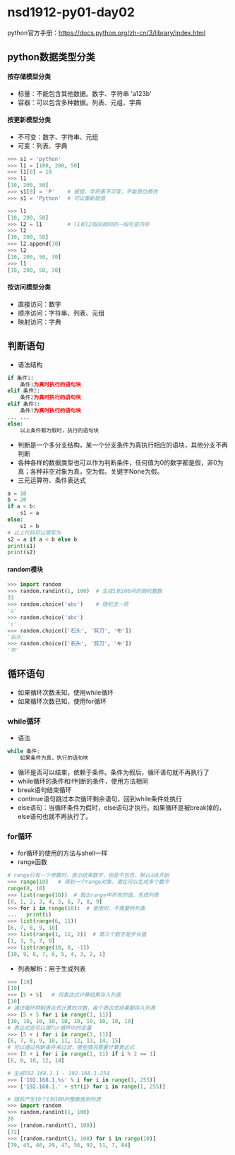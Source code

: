 # nsd1912-py01-day02

python官方手册：https://docs.python.org/zh-cn/3/library/index.html

## python数据类型分类

#### 按存储模型分类

- 标量：不能包含其他数据。数字、字符串 'a123b'
- 容器：可以包含多种数据。列表、元组、字典

#### 按更新模型分类

- 不可变：数字、字符串、元组
- 可变：列表、字典

```python
>>> s1 = 'python'
>>> l1 = [100, 200, 50]
>>> l1[0] = 10
>>> l1
[10, 200, 50]
>>> s1[0] = 'P'    # 报错，字符串不可变，不能原位修改
>>> s1 = 'Python'  # 可以重新赋值

>>> l1
[10, 200, 50]
>>> l2 = l1        # l1和l2指向相同的一段可变内存
>>> l2
[10, 200, 50]
>>> l2.append(30)
>>> l2
[10, 200, 50, 30]
>>> l1
[10, 200, 50, 30]
```

#### 按访问模型分类

- 直接访问：数字
- 顺序访问：字符串、列表、元组
- 映射访问：字典

## 判断语句

- 语法结构

```python
if 条件1:
    条件1为真时执行的语句块
elif 条件2:
    条件2为真时执行的语句块
elif 条件3:
    条件3为真时执行的语句块
... ...
else:
    以上条件都为假时，执行的语句块
```

- 判断是一个多分支结构，某一个分支条件为真执行相应的语块，其他分支不再判断
- 各种各样的数据类型也可以作为判断条件，任何值为0的数字都是假，非0为真；各种非空对象为真，空为假。关键字None为假。
- 三元运算符、条件表达式

```python
a = 10
b = 20
if a < b:
    s1 = a
else:
    s1 = b
# 以上代码可以简写为
s2 = a if a < b else b
print(s1)
print(s2)
```

#### random模块

```python
>>> import random
>>> random.randint(1, 100)  # 生成1到100间的随机整数
31
>>> random.choice('abc')    # 随机选一项
'a'
>>> random.choice('abc')
'c'
>>> random.choice(['石头', '剪刀', '布'])
'石头'
>>> random.choice(['石头', '剪刀', '布'])
'布'
```

## 循环语句

- 如果循环次数未知，使用while循环
- 如果循环次数已知，使用for循环

### while循环

- 语法

```python
while 条件:
    如果条件为真，执行的语句块
```

- 循环是否可以结束，依赖于条件。条件为假后，循环语句就不再执行了
- while循环的条件和if判断的条件，使用方法相同
- break语句结束循环
- continue语句跳过本次循环剩余语句，回到while条件处执行
- else语句：当循环条件为假时，else语句才执行。如果循环是被break掉的，else语句也就不再执行了。

### for循环

- for循环的使用的方法与shell一样
- range函数

```python
# range只有一个参数时，表示结束数字，但是不包含，默认从0开始
>>> range(10)   # 得到一个range对象，潜在可以生成多个数字
range(0, 10)
>>> list(range(10))  # 取出range中所有的值，生成列表
[0, 1, 2, 3, 4, 5, 6, 7, 8, 9]
>>> for i in range(10):  # 使用时，不需要转列表
...   print(i)
>>> list(range(6, 11))
[6, 7, 8, 9, 10]
>>> list(range(1, 11, 2))  # 第三个数字是步长值
[1, 3, 5, 7, 9]
>>> list(range(10, 0, -1))
[10, 9, 8, 7, 6, 5, 4, 3, 2, 1]
```

- 列表解析：用于生成列表

```python
>>> [10]
[10]
>>> [5 + 5]   # 将表达式计算结果存入列表
[10]
# 通过循环控制表达式计算的次数，每个表达式结果都存入列表
>>> [5 + 5 for i in range(1, 11)]
[10, 10, 10, 10, 10, 10, 10, 10, 10, 10]
# 表达式还可以用for循环中的变量
>>> [5 + i for i in range(1, 11)]
[6, 7, 8, 9, 10, 11, 12, 13, 14, 15]
# 可以通过判断条件来过滤，哪些情况需要计算表达式
>>> [5 + i for i in range(1, 11) if i % 2 == 1]
[6, 8, 10, 12, 14]

# 生成192.168.1.1 - 192.168.1.254
>>> ['192.168.1.%s' % i for i in range(1, 255)]
>>> ['192.168.1.' + str(i) for i in range(1, 255)]

# 随机产生10个1到100的整数放到列表
>>> import random
>>> random.randint(1, 100)
26
>>> [random.randint(1, 100)]
[72]
>>> [random.randint(1, 100) for i in range(10)]
[79, 45, 46, 29, 47, 56, 92, 11, 7, 84]
```





